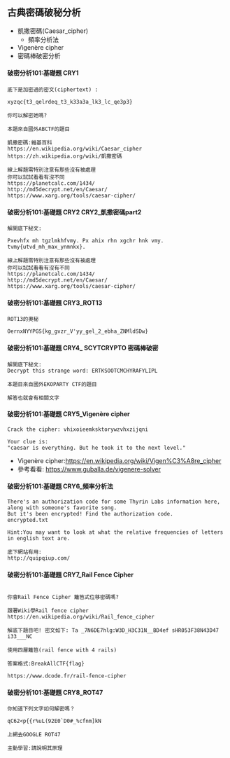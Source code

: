## 古典密碼破秘分析
- 凱撒密碼(Caesar_cipher)
  - 頻率分析法 
- Vigenère cipher
- 密碼棒破密分析

#### 破密分析101:基礎題 CRY1
```
底下是加密過的密文(ciphertext) :

xyzqc{t3_qelrdeq_t3_k33a3a_lk3_lc_qe3p3}

你可以解密她嗎?

本題來自國外ABCTF的題目

凱撒密碼:維基百科
https://en.wikipedia.org/wiki/Caesar_cipher
https://zh.wikipedia.org/wiki/凱撒密碼

線上解題需特別注意有那些沒有被處理
你可以試試看看有沒不同
https://planetcalc.com/1434/
http://md5decrypt.net/en/Caesar/
https://www.xarg.org/tools/caesar-cipher/
```
#### 破密分析101:基礎題 CRY2  CRY2_凱撒密碼part2
```
解開底下秘文:

Pxevhfx mh tgzlmkhfvmy. Px ahix rhn xgchr hnk vmy. tvmy{utvd_mh_max_ynmnkx}.

線上解題需特別注意有那些沒有被處理
你可以試試看看有沒有不同
https://planetcalc.com/1434/
http://md5decrypt.net/en/Caesar/
https://www.xarg.org/tools/caesar-cipher/
```

#### 破密分析101:基礎題 CRY3_ROT13
```
ROT13的奧秘

OernxNYYPGS{kg_gvzr_V'yy_gel_2_ebha_ZNMldSDw}
```

#### 破密分析101:基礎題 CRY4_ SCYTCRYPTO 密碼棒破密
```
解開底下秘文:
Decrypt this strange word: ERTKSOOTCMCHYRAFYLIPL

本題目來自國外EKOPARTY CTF的題目

解答也就會有相關文字
```

#### 破密分析101:基礎題 CRY5_Vigenère cipher
```
Crack the cipher: vhixoieemksktorywzvhxzijqni

Your clue is:
"caesar is everything. But he took it to the next level."
```

- Vigenère cipher:https://en.wikipedia.org/wiki/Vigen%C3%A8re_cipher
- 參考看看: https://www.guballa.de/vigenere-solver

#### 破密分析101:基礎題 CRY6_頻率分析法
```
There's an authorization code for some Thyrin Labs information here,
along with someone's favorite song.
But it's been encrypted! Find the authorization code.
encrypted.txt

Hint:You may want to look at what the relative frequencies of letters in english text are.

底下網站有用:
http://quipqiup.com/
```
#### 破密分析101:基礎題 CRY7_Rail Fence Cipher
```

你會Rail Fence Cipher 籬笆式位移密碼嗎?

跟著Wiki學Rail fence cipher https://en.wikipedia.org/wiki/Rail_fence_cipher

解底下題目吧! 密文如下: Ta _7N6DE7hlg:W3D_H3C31N__BD4ef sHR053F38N43D47 i33___NC

使用四層籬笆(rail fence with 4 rails)

答案格式:BreakAllCTF{flag}

https://www.dcode.fr/rail-fence-cipher
```
#### 破密分析101:基礎題 CRY8_ROT47
```
你知道下列文字如何解密嗎？

qC62<p{{r%uL(92E0`D0#_%cfnm]kN

上網去GOOGLE ROT47

主動學習:請說明其原理
```
